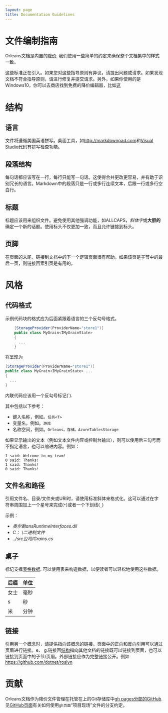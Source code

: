 ```yaml
---
layout: page
title: Documentation Guidelines
---
```


# 文件编制指南

Orleans文档是内置的[降价](https://help.github.com/articles/markdown-basics/). 我们使用一些简单的约定来确保整个文档集中的样式一致。

这些标准正在引入。如果您对这些指导原则有异议，请提出问题或请求。如果发现文档不符合指导原则，请进行修复并提交请求。另外，如果你使用的是Windows10，你可以去商店找到免费的降价编辑器，比如[这](https://www.microsoft.com/store/apps/9wzdncrdd2p3)

# 结构

## 语言

文件将遵循美国英语拼写。桌面工具，如<http://markdownpad.com>和[Visual Studio代码](https://code.visualstudio.com/)有拼写检查功能。

## 段落结构

每句话都应该写在一行，每行只能写一句话。这使得合并更改更容易，并有助于识别冗长的语言。Markdown中的段落只是一行或多行连续文本，后跟一行或多行空白行。

## 标题

标题应该用来组织文件。避免使用其他强调功能，如ALLCAPS，*斜体字*或**大胆的**确定一个新的话题。使用标头不仅更加一致，而且允许链接到标头。

## 页脚

在页面的末尾，链接到文档中的下一个逻辑页面很有帮助。如果该页是子节中的最后一页，则链接回索引页是有用的。

# 风格

## 代码格式

示例代码块的格式应为后面紧跟着语言的三个反勾号格式。

```csharp
    [StorageProvider(ProviderName="store1")]
    public class MyGrain<IMyGrainState>
    {
      ...
    }
```

将呈现为

```csharp
[StorageProvider(ProviderName="store1")]
public class MyGrain<IMyGrainState> ...
{
  ...
}
```

内联代码应该用一个反勾号标记(\`).

其中包括以下参考：

-   键入名称，例如。`任务<T>`
-   变量名，例如。`游戏`
-   名称空间，例如。`Orleans。存储。AzureTablesStorage`

如果显示输出的文本（例如文本文件内容或控制台输出），则可以使用后三勾号而不指定语言，也可以缩进内容。例如：

```
1 said: Welcome to my team!
0 said: Thanks!
1 said: Thanks!
0 said: Thanks!
```

## 文件名和路径

引用文件名、目录/文件夹或URI时，请使用标准斜体来格式化。这可以通过在字符串周围加上一个星号来完成(`*`)或者一个下划线(`_`)

示例：

-   *奥尔勒ansRuntimeInterfaces.dll*
-   *C： \\二进制文件*
-   *../src公司/Grains.cs*

## 桌子

标记支撑[表格数据](https://help.github.com/articles/github-flavored-markdown/#tables). 可以使用表来构造数据，以便读者可以轻松地使用这些数据。

| 后缀 | 单位 |
| --- | --- |
| 女士 | 毫秒 |
| s | 秒 |
| 米 | 分钟 |

## 链接

引用另一个概念时，请提供指向该概念的链接。页面中的正向和反向引用可以通过页眉进行链接。e、 g.链接回[结构](#structure)指向其他文档的链接既可以链接到页面，也可以链接到页面中的子节/页眉。外部链接应作为完整链接公开。例如<https://github.com/dotnet/roslyn>

# 贡献

Orleans文档作为降价文件管理在托管在上的Git存储库中[gh pages分部的GitHub](https://github.com/dotnet/orleans/tree/gh-pages). 见[GitHub页面](https://pages.github.com/)有关如何使用`gh页面`“项目现场”文件的分支约定。
